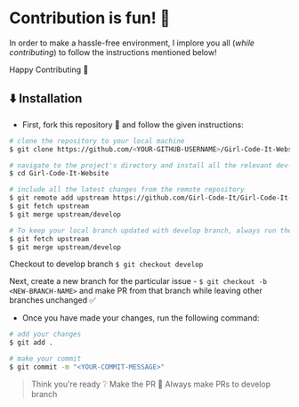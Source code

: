 # Contribution is fun! :green_heart:

In order to make a hassle-free environment, I implore you all (_while contributing_) to follow the instructions mentioned below!

Happy Contributing :slightly_smiling_face:

## :arrow_down: Installation

- First, fork this repository :fork_and_knife: and follow the given instructions:

```bash
# clone the repository to your local machine
$ git clone https://github.com/<YOUR-GITHUB-USERNAME>/Girl-Code-It-Website.git

# navigate to the project's directory and install all the relevant dev-dependencies
$ cd Girl-Code-It-Website

# include all the latest changes from the remote repository
$ git remote add upstream https://github.com/Girl-Code-It/Girl-Code-It-Website.git
$ git fetch upstream
$ git merge upstream/develop

# To keep your local branch updated with develop branch, always run these commands before starting your work and also before sending your PR
$ git fetch upstream
$ git merge upstream/develop
```

Checkout to develop branch 
`$ git checkout develop` 

Next, create a new branch for the particular issue - `$ git checkout -b <NEW-BRANCH-NAME>` and make PR from that branch while leaving other branches unchanged :white_check_mark:

- Once you have made your changes, run the following command:

```bash
# add your changes
$ git add .

# make your commit
$ git commit -m "<YOUR-COMMIT-MESSAGE>"
```

> Think you're ready :grey_question: Make the PR :tropical_drink:
Always make PRs to develop branch 